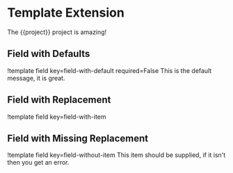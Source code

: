 # Template Extension

The {{project}} project is amazing!

## Field with Defaults

!template field key=field-with-default required=False
This is the default message, it is great.

## Field with Replacement

!template field key=field-with-item

## Field with Missing Replacement

!template field key=field-without-item
This item should be supplied, if it isn't then you get an error.
